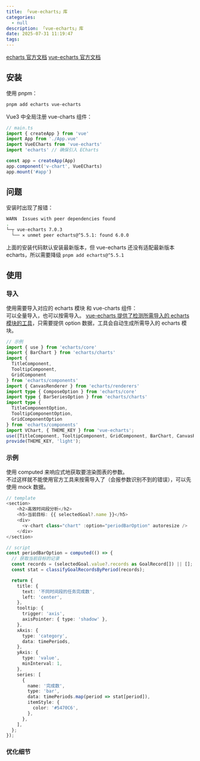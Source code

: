 ```yaml
---
title: 「vue-echarts」库
categories:
  - null
description: 「vue-echarts」库
date: 2025-07-31 11:19:47
tags:
---
```


[echarts 官方文档](https://echarts.apache.org/zh/index.html)
[vue-echarts 官方文档](https://github.com/ecomfe/vue-echarts)


## 安装

使用 pnpm：  
```bash
pnpm add echarts vue-echarts
```

Vue3 中全局注册 vue-charts 组件：  
```ts
// main.ts
import { createApp } from 'vue'
import App from './App.vue'
import VueECharts from 'vue-echarts'
import 'echarts' // 确保引入 ECharts

const app = createApp(App)
app.component('v-chart', VueECharts)
app.mount('#app')
```

## 问题

安装时出现了报错：  
```bash
WARN  Issues with peer dependencies found
.
└─┬ vue-echarts 7.0.3
  └── ✕ unmet peer echarts@^5.5.1: found 6.0.0
```

上面的安装代码默认安装最新版本，但 vue-echarts 还没有适配最新版本 echarts，所以需要降级 `pnpm add echarts@^5.5.1`

## 使用

### 导入

使用需要导入对应的 echarts 模块 和 vue-charts 组件：  
可以全量导入，也可以按需导入。 [vue-echarts 提供了检测所需导入的 echarts 模块的工具](https://vue-echarts.dev/#codegen)，只需要提供 option 数据，工具会自动生成所需导入的 echarts 模块。

```ts
// 示例
import { use } from 'echarts/core'
import { BarChart } from 'echarts/charts'
import {
  TitleComponent,
  TooltipComponent,
  GridComponent
} from 'echarts/components'
import { CanvasRenderer } from 'echarts/renderers'
import type { ComposeOption } from 'echarts/core'
import type { BarSeriesOption } from 'echarts/charts'
import type {
  TitleComponentOption,
  TooltipComponentOption,
  GridComponentOption
} from 'echarts/components'
import VChart, { THEME_KEY } from 'vue-echarts';
use([TitleComponent, TooltipComponent, GridComponent, BarChart, CanvasRenderer])
provide(THEME_KEY, 'light');

```

### 示例

使用 computed 来响应式地获取要渲染图表的参数。  
不过这样就不能使用官方工具来按需导入了（会报参数识别不到的错误），可以先使用 mock 数据。  

```ts
// template
<section>
    <h2>高效时间段分析</h2>
    <h5>当前目标: {{ selectedGoal?.name }}</h5>
    <div>
      <v-chart class="chart" :option="periodBarOption" autoresize />
    </div>
</section>

// script
const periodBarOption = computed(() => {
  // 获取当前目标的记录
  const records = (selectedGoal.value?.records as GoalRecord[]) || [];
  const stat = classifyGoalRecordsByPeriod(records);

  return {
    title: {
      text: '不同时间段的任务完成数',
      left: 'center',
    },
    tooltip: {
      trigger: 'axis',
      axisPointer: { type: 'shadow' },
    },
    xAxis: {
      type: 'category',
      data: timePeriods,
    },
    yAxis: {
      type: 'value',
      minInterval: 1,
    },
    series: [
      {
        name: '完成数',
        type: 'bar',
        data: timePeriods.map(period => stat[period]),
        itemStyle: {
          color: '#5470C6',
        },
      },
    ],
  };
});
```

### 优化细节

